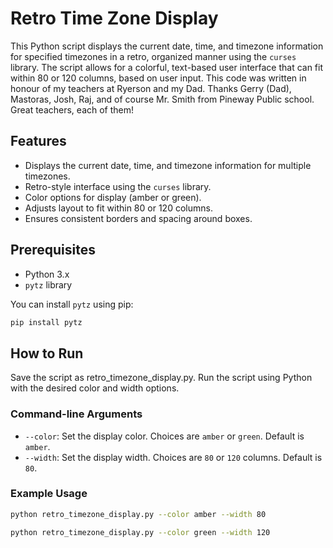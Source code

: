 # Retro Time Zone Display

This Python script displays the current date, time, and timezone information for specified timezones in a retro, organized manner using the `curses` library. The script allows for a colorful, text-based user interface that can fit within 80 or 120 columns, based on user input. This code was written in honour of my teachers at Ryerson and my Dad. Thanks Gerry (Dad), Mastoras, Josh, Raj, and of course Mr. Smith from Pineway Public school. Great teachers, each of them!

## Features

- Displays the current date, time, and timezone information for multiple timezones.
- Retro-style interface using the `curses` library.
- Color options for display (amber or green).
- Adjusts layout to fit within 80 or 120 columns.
- Ensures consistent borders and spacing around boxes.

## Prerequisites

- Python 3.x
- `pytz` library

You can install `pytz` using pip:

```bash
pip install pytz
```

## How to Run

Save the script as retro_timezone_display.py.
Run the script using Python with the desired color and width options.

### Command-line Arguments

- `--color`: Set the display color. Choices are `amber` or `green`. Default is `amber`.
- `--width`: Set the display width. Choices are `80` or `120` columns. Default is `80`.

### Example Usage

```bash
python retro_timezone_display.py --color amber --width 80
```

```bash
python retro_timezone_display.py --color green --width 120
```
